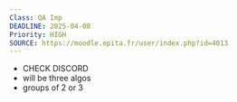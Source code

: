 ```yaml
---
Class: QA Imp
DEADLINE: 2025-04-08
Priority: HIGH
SOURCE: https://moodle.epita.fr/user/index.php?id=4013
---
```

- CHECK DISCORD
- will be three algos
- groups of 2 or 3